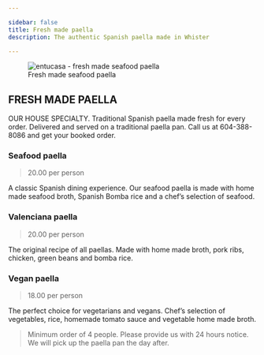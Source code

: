 ```yaml
---

sidebar: false
title: Fresh made paella 
description: The authentic Spanish paella made in Whister

---
```

<figure class="full-width-img">
  <img src="/img/nuevas/entucasa-fresh-made-paella.jpg" alt="entucasa - fresh made seafood paella">
  <figcaption>Fresh made seafood paella</figcaption>
</figure>



## FRESH MADE PAELLA 

OUR HOUSE SPECIALTY. Traditional Spanish paella made fresh for every order. Delivered and served on a traditional paella pan.
Call us at 604-388-8086 and get your booked order.
### Seafood paella 
> 20.00 per person

A classic Spanish dining experience. Our seafood paella is made with home made seafood broth, Spanish Bomba rice and a chef’s selection of seafood.

### Valenciana paella 
> 20.00 per person

The original recipe of all paellas. Made with home made broth, pork ribs, chicken, green beans and bomba rice.


### Vegan paella
> 18.00 per person

The perfect choice for vegetarians and vegans. Chef’s selection of vegetables, rice, homemade tomato sauce and vegetable home made broth.



> Minimum order of 4 people. Please provide us with 24 hours notice. We will pick up the paella pan the day after.




